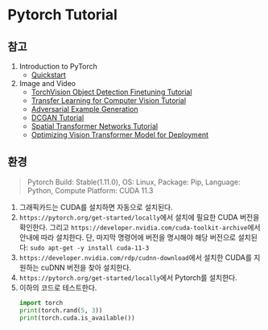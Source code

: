 # Pytorch Tutorial
## 참고
1. Introduction to PyTorch
    - [Quickstart](https://pytorch.org/tutorials/beginner/basics/quickstart_tutorial.html)
2. Image and Video
    - [TorchVision Object Detection Finetuning Tutorial](https://pytorch.org/tutorials/intermediate/torchvision_tutorial.html)
    - [Transfer Learning for Computer Vision Tutorial](https://pytorch.org/tutorials/beginner/transfer_learning_tutorial.html)
    - [Adversarial Example Generation](https://pytorch.org/tutorials/beginner/fgsm_tutorial.html)
    - [DCGAN Tutorial](https://pytorch.org/tutorials/beginner/dcgan_faces_tutorial.html)
    - [Spatial Transformer Networks Tutorial](https://pytorch.org/tutorials/intermediate/spatial_transformer_tutorial.html)
    - [Optimizing Vision Transformer Model for Deployment](https://pytorch.org/tutorials/beginner/vt_tutorial.html)


## 환경
> Pytorch Build: Stable(1.11.0), OS: Linux, Package: Pip, Language: Python, Compute Platform: CUDA 11.3

1. 그래픽카드는 CUDA를 설치하면 자동으로 설치된다.
2. `https://pytorch.org/get-started/locally`에서 설치에 필요한 CUDA 버전을 확인한다. 그리고 `https://developer.nvidia.com/cuda-toolkit-archive`에서 안내에 따라 설치한다. 단, 마지막 명령어에 버전을 명시해야 해당 버전으로 설치된다: `sudo apt-get -y install cuda-11-3`
3. `https://developer.nvidia.com/rdp/cudnn-download`에서 설치한 CUDA를 지원하는 cuDNN 버전을 찾아 설치한다.
4. `https://pytorch.org/get-started/locally`에서 Pytorch를 설치한다.
5. 이하의 코드로 테스트한다.
    ``` py
    import torch
    print(torch.rand(5, 3))
    print(torch.cuda.is_available())
    ```
